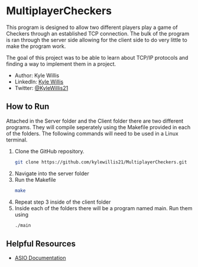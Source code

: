 # MultiplayerCheckers
This program is designed to allow two different players play a game of Checkers through an established TCP connection. The bulk of the program is ran through the server side allowing for the client side to do very little to make the program work.

The goal of this project was to be able to learn about TCP/IP protocols and finding a way to implement them in a project.

- Author: Kyle Willis
- LinkedIn: [Kyle Willis](https://www.linkedin.com/in/kyle-willis21/)
- Twitter: [@KyleWillis21](https://twitter.com/KyleWillis21)

## How to Run
Attached in the Server folder and the Client folder there are two different programs. They will compile seperately using the Makefile provided in each of the folders. The following commands will need to be used in a Linux terminal.

1. Clone the GitHub repository.
   ```bash
   git clone https://github.com/kylewillis21/MultiplayerCheckers.git
   ```
2. Navigate into the server folder
3. Run the Makefile
   ```bash
   make
   ```
4. Repeat step 3 inside of the client folder
5. Inside each of the folders there will be a program named main. Run them using
   ```bash
   ./main
   ```

## Helpful Resources
- [ASIO Documentation](https://think-async.com/Asio/asio-1.30.2/doc/)
